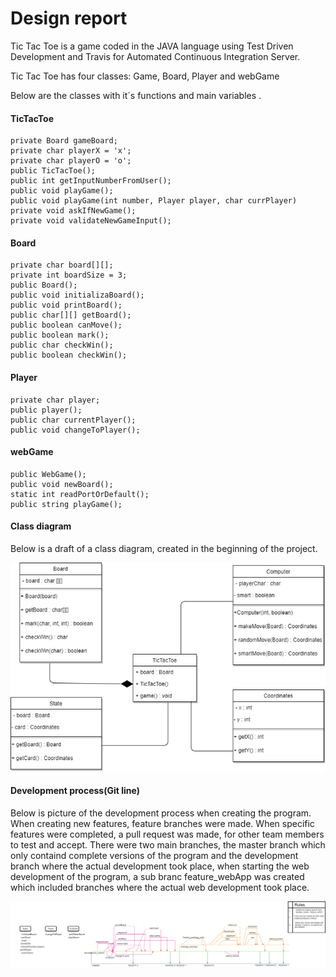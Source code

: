 Design report
=============
Tic Tac Toe is a game coded in the JAVA language using Test Driven Development and Travis for Automated Continuous Integration Server.

Tic Tac Toe has four classes: Game, Board, Player and webGame

Below are the classes with it´s functions and main variables .

#### TicTacToe

    private Board gameBoard;
    private char playerX = 'x';
    private char playerO = 'o';
    public TicTacToe();
    public int getInputNumberFromUser();
    public void playGame();
    public void playGame(int number, Player player, char currPlayer)
    private void askIfNewGame();
    private void validateNewGameInput();


#### Board

    private char board[][];
    private int boardSize = 3;
    public Board();
    public void initializaBoard();
    public void printBoard();
    public char[][] getBoard();
    public boolean canMove();
    public boolean mark();
    public char checkWin();
    public boolean checkWin();
  
#### Player

    private char player;
    public player();
    public char currentPlayer();
    public void changeToPlayer();

   
#### webGame 

    public WebGame();
    public void newBoard();
    static int readPortOrDefault();
    public string playGame();

#### Class diagram

Below is a draft of a class diagram, created in the beginning of the project.

![picture](other/class_diagram.png)

#### Development process(Git line)

Below is picture of the development process when creating the program. When creating new features, feature branches were made.
When specific features were completed, a pull request was made, for other team members to test and accept.
There were two main branches, the master branch which only containd complete versions of the program and
the development branch where the actual development took place, when starting the web development of the program, a sub branc feature_webApp
was created which included branches where the actual web development took place.

![picture](other/git_line_branching.png)